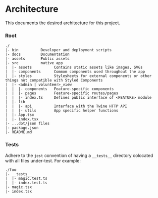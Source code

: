 # Architecture

This documents the desired architecture for this project.

### Root

```
./
|- bin          Developer and deployment scripts
|- docs         Documentation
|- assets       Public assets
|- src          native app
|  |- assets          Contains static assets like images, SVGs
|  |- components      Common components used throughout the app
|  |- styles          Stylesheets for external components or other things not compatible with Styled Components
|  |- <admin | volunteer>_view
|  |  |- components   Feature-specific components
|  |  |- pages        Feature-specific routes/pages
|  |  |- index.ts     Defines public interface of <FEATURE> module
|  |- lib             
|  |  |- api          Interface with the Twine HTTP API
|  |  |- utils        App specific helper functions
|  |- App.tsx
|  |- index.tsx
|- ...dot/json files
|- package.json
|- README.md
```

### Tests

Adhere to the `jest` convention of having a `__tests__` directory colocated with all files under-test. For example:

```
./foo
|- __tests__
|  |- magic.test.ts
|  |- index.test.ts
|- magic.tsx
|- index.tsx
```

